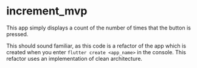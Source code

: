 # increment_mvp

This app simply displays a count of the number of times that the button is pressed. 

This should sound familiar, as this code is a refactor of the app which is created when you enter `flutter create <app_name>` in the console. This refactor uses an implementation of clean architecture.
